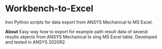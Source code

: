# Workbench-to-Excel

Iron Python scripts for data export from ANSYS Mechanical to MS Excel.

**About**
Easy way how to export for example path result data of several results objects from ANSYS Mechanical to sing MS Excel table. Developed and tested in ANSYS 2020R2.
